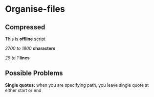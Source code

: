 # Organise-files

## Compressed

This is **offline** script

_2700 to 1800_ **characters**

_29 to 1_ **lines**

## Possible Problems

**Single quotes:** when you are specifying path, you leave single quote at either start or end
